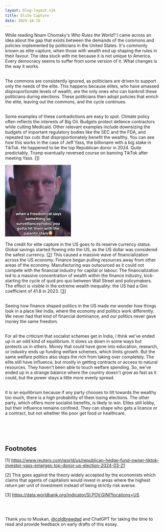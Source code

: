 ```yaml
---
layout: blog-layout.njk
title: Elite Capture
date: 2025-10-10
---
```


While reading Noam Chomsky's *Who Rules the World?* I came across an idea about the gap that exists between the demands of the commons and policies implemented by politicians in the United States. It's commonly known as elite capture, when those with wealth end up shaping the rules in their favour. The idea stuck with me because it is not unique to America. Every democracy seems to suffer from some version of it. What changes is the way it works.<br>
<br>

The commons are consistently ignored, as politicians are driven to support only the needs of the elite. This happens because elites, who have amassed disproportionate levels of wealth, are the only ones who can bankroll these politicians during elections. These politicians then adopt policies that enrich the elite, leaving out the commons, and the cycle continues.<br>
<br>

Some examples of these contradictions are easy to spot. Climate policy often reflects the interests of Big Oil. Budgets protect defence contractors while cutting Medicaid. Other relevant examples include downsizing the budgets of important regulatory bodies like the SEC and the FDA, and repeated tax cuts that disproportionately benefit the wealthy. You can see how this works in the case of Jeff Yass, the billionaire with a big stake in TikTok. He happened to be the top Republican donor in 2024. Quite predictably, Trump eventually reversed course on banning TikTok after meeting Yass. <span class="footnote-ref">[<a href="#f1">1</a>]</span><br>

![palantir stare](/images/palantir.png)

The credit for elite capture in the US goes to its reserve currency status. Global savings started flowing into the US, as the US dollar was considered the safest currency. <span class="footnote-ref">[<a href="#f2">2</a>]</span> This caused a massive wave of financialization across the US economy. Finance began pulling resources away from other areas of the economy. Manufacturing was outsourced as it could not compete with the financial industry for capital or labour. The financialization led to a massive concentration of wealth within the finance industry, kick-starting the cycle of quid pro quo between Wall Street and policymakers. The effect is visible in the extreme wealth inequality: the US had a Gini coefficient of 41.8 in 2023. <span class="footnote-ref">[<a href="#f3">3</a>]</span><br>
<br>

Seeing how finance shaped politics in the US made me wonder how things look in a place like India, where the economy and politics work differently. We never had that kind of financial dominance, and our politics never gave money the same freedom.<br>
<br>

For all the criticism that socialist schemes get in India, I think we've ended up in an odd kind of equilibrium. It slows us down in some ways but protects us in others. Money that could have gone into education, research, or industry ends up funding welfare schemes, which limits growth. But the same welfare politics also stops the rich from taking over completely. The elite still have influence, but mostly in getting contracts or access to natural resources. They haven't been able to touch welfare spending. So, we've ended up in a strange balance where the country doesn't grow as fast as it could, but the power stays a little more evenly spread.<br>
<br>

It is an equilibrium because if any party chooses to tilt towards the wealthy too much, there is a high probability of them losing elections. The other party, which offers more socialist benefits, is likely to win. Elites still lobby, but their influence remains confined. They can shape who gets a licence or a contract, but not whether the poor get food or healthcare.<br>
<br>

<br><br>

<div class="footnotes">

## Footnotes

<a name="f1">[1]</a> https://www.reuters.com/world/us/republican-hedge-fund-owner-tiktok-investor-yass-emerges-top-donor-us-election-2024-03-21

<a name="f2">[2]</a> This goes against the theory widely accepted by the economists which claims that agents of capitalism would invest in areas where the highest return per unit of investment instead of being strictly risk averse.

<a name="f3">[3]</a> https://data.worldbank.org/indicator/SI.POV.GINI?locations=US

</div>

<br><br>

<div class="thanks">
Thank you to Muskan, <a href="https://x.com/coldbrewdad">@coldbrewdad</a> and ChatGPT for taking the time to read and provide feedback on early drafts of this essay.
</div>